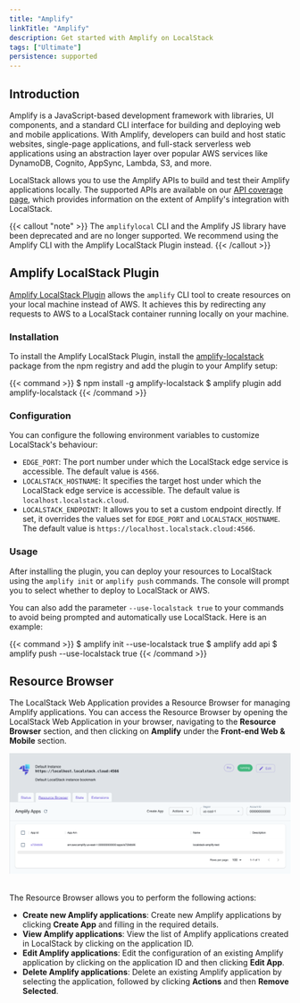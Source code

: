 ```yaml
---
title: "Amplify"
linkTitle: "Amplify"
description: Get started with Amplify on LocalStack
tags: ["Ultimate"]
persistence: supported
---
```


## Introduction

Amplify is a JavaScript-based development framework with libraries, UI components, and a standard CLI interface for building and deploying web and mobile applications.
With Amplify, developers can build and host static websites, single-page applications, and full-stack serverless web applications using an abstraction layer over popular AWS services like DynamoDB, Cognito, AppSync, Lambda, S3, and more.

LocalStack allows you to use the Amplify APIs to build and test their Amplify applications locally.
The supported APIs are available on our [API coverage page](https://docs.localstack.cloud/references/coverage/coverage_amplify/), which provides information on the extent of Amplify's integration with LocalStack.

{{< callout "note" >}}
The `amplifylocal` CLI and the Amplify JS library have been deprecated and are no longer supported.
We recommend using the Amplify CLI with the Amplify LocalStack Plugin instead.
{{< /callout >}}

## Amplify LocalStack Plugin

[Amplify LocalStack Plugin](https://github.com/localstack/amplify-localstack) allows the `amplify` CLI tool to create resources on your local machine instead of AWS.
It achieves this by redirecting any requests to AWS to a LocalStack container running locally on your machine.

### Installation

To install the Amplify LocalStack Plugin, install the [amplify-localstack](https://www.npmjs.com/package/amplify-localstack) package from the npm registry and add the plugin to your Amplify setup:

{{< command >}}
$ npm install -g amplify-localstack
$ amplify plugin add amplify-localstack
{{< /command >}}

### Configuration

You can configure the following environment variables to customize LocalStack's behaviour:

- `EDGE_PORT`: The port number under which the LocalStack edge service is accessible.
  The default value is `4566`.
- `LOCALSTACK_HOSTNAME`: It specifies the target host under which the LocalStack edge service is accessible.
  The default value is `localhost.localstack.cloud`.
- `LOCALSTACK_ENDPOINT`: It allows you to set a custom endpoint directly.
  If set, it overrides the values set for `EDGE_PORT` and `LOCALSTACK_HOSTNAME`.
  The default value is `https://localhost.localstack.cloud:4566`.

### Usage

After installing the plugin, you can deploy your resources to LocalStack using the `amplify init` or `amplify push` commands.
The console will prompt you to select whether to deploy to LocalStack or AWS.

You can also add the parameter `--use-localstack true` to your commands to avoid being prompted and automatically use LocalStack.
Here is an example:

{{< command >}}
$ amplify init --use-localstack true
$ amplify add api
$ amplify push --use-localstack true
{{< /command >}}

## Resource Browser

The LocalStack Web Application provides a Resource Browser for managing Amplify applications.
You can access the Resource Browser by opening the LocalStack Web Application in your browser, navigating to the **Resource Browser** section, and then clicking on **Amplify** under the **Front-end Web & Mobile** section.

<img src="amplify-resource-browser.png" alt="Amplify Resource Browser" title="Amplify Resource Browser" width="900" />
<br><br>

The Resource Browser allows you to perform the following actions:

- **Create new Amplify applications**: Create new Amplify applications by clicking **Create App** and filling in the required details.
- **View Amplify applications**: View the list of Amplify applications created in LocalStack by clicking on the application ID.
- **Edit Amplify applications**: Edit the configuration of an existing Amplify application by clicking on the application ID and then clicking **Edit App**.
- **Delete Amplify applications**: Delete an existing Amplify application by selecting the application, followed by clicking **Actions** and then **Remove Selected**.
